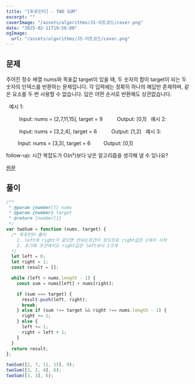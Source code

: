 ```yaml
---
title: "[투포인터] - TWO SUM"
excerpt: ""
coverImage: "/assets/algorithms/JS-리트코드/cover.png"
date: "2025-02-11T19:56:00"
ogImage:
  url: "/assets/algorithms/JS-리트코드/cover.png"
---
```


## 문제

주어진 정수 배열 nums와 목표값 target이 있을 때, 두 숫자의 합이 target이 되는 두 숫자의 인덱스를 반환하는 문제입니다.
각 입력에는 정확히 하나의 해답만 존재하며, 같은 요소를 두 번 사용할 수 없습니다.
답은 어떤 순서로 반환해도 상관없습니다.

&nbsp;
예시 1:

&nbsp;&nbsp;&nbsp;&nbsp;&nbsp;&nbsp;&nbsp;&nbsp; Input: nums = [2,7,11,15], target = 9
&nbsp;&nbsp;&nbsp;&nbsp;&nbsp;&nbsp;&nbsp;&nbsp; Output: [0,1]
&nbsp;
예시 2:

&nbsp;&nbsp;&nbsp;&nbsp;&nbsp;&nbsp;&nbsp;&nbsp; Input: nums = [3,2,4], target = 6
&nbsp;&nbsp;&nbsp;&nbsp;&nbsp;&nbsp;&nbsp;&nbsp; Output: [1,2]
&nbsp;
예시 3:

&nbsp;&nbsp;&nbsp;&nbsp;&nbsp;&nbsp;&nbsp;&nbsp;Input: nums = [3,3], target = 6
&nbsp;&nbsp;&nbsp;&nbsp;&nbsp;&nbsp;&nbsp;&nbsp;Output: [0,1]
&nbsp;

follow-up: 시간 복잡도가 O(n²)보다 낮은 알고리즘을 생각해 낼 수 있나요?
&nbsp;

[원문](https://leetcode.com/problems/two-sum/description/)

## 풀이

```javascript
/**
 * @param {number[]} nums
 * @param {number} target
 * @return {number[]}
 */
var twoSum = function (nums, target) {
  /* 투포인터 풀이 
    1. left와 right가 같으면 안되는조건이 있으므로 right값은 1에서 시작
    2. 초기화 조건에서도 right값은 left보다 1크게
  */
  let left = 0;
  let right = 1;
  const result = [];

  while (left < nums.length - 1) {
    const sum = nums[left] + nums[right];

    if (sum === target) {
      result.push(left, right);
      break;
    } else if (sum !== target && right !== nums.length - 1) {
      right += 1;
    } else {
      left += 1;
      right = left + 1;
    }
  }
  return result;
};

twoSum([2, 7, 11, 15], 9);
twoSum([3, 2, 4], 6);
twoSum([3, 3], 6);
```
